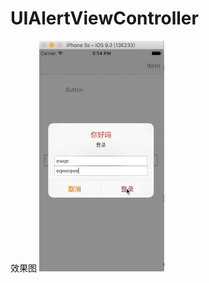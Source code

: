 # UIAlertViewController
效果图
![image](https://github.com/linzaifei/UIAlertViewController/blob/master/ezgif.com-resize.gif)
